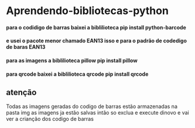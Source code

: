 # Aprendendo-bibliotecas-python
#### para o codidigo de barras baixei a biblilioteca pip install python-barcode
#### e usei o pacote menor chamado EAN13 isso e para o padrão de codedigo de baras EAN13
#### para as imagens a biblilioteca pillow pip install pillow
#### para  qrcode baixei a biblilioteca qrcode pip install qrcode

## atenção
Todas as imagens geradas do codigo de barras
estão armazenadas na pasta img as imagens ja estão salvas intão so exclua e execute
dinovo e vai ver a crianção dos codigo de barras
